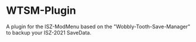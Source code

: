 # WTSM-Plugin
A plugin for the ISZ-ModMenu based on the "Wobbly-Tooth-Save-Manager" to backup your ISZ-2021 SaveData.
